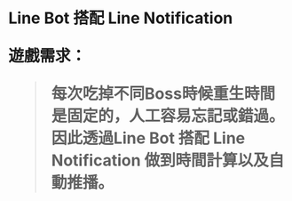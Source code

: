 <h1> Line Bot 搭配 Line Notification  

遊戲需求：
> 每次吃掉不同Boss時候重生時間是固定的，人工容易忘記或錯過。
> 因此透過Line Bot 搭配 Line Notification 做到時間計算以及自動推播。
